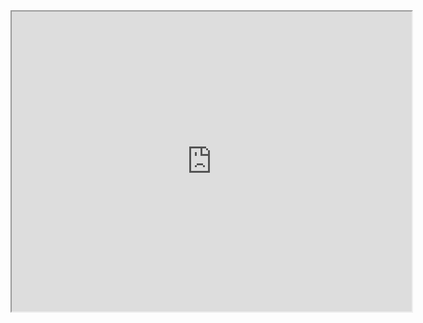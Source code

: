<iframe src="https://www.google.com/maps/d/embed?mid=189TSPyoW_2mYpgrCFOWE8EfxQ-5G7_bm&hl=en" width="640" height="480"></iframe>

